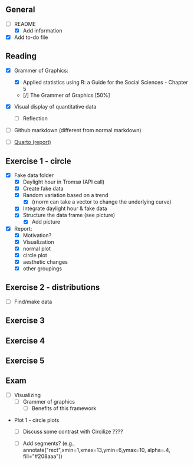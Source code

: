 ## General

-   [ ] README
    -   [x] Add information
-   [x] Add to-do file

## Reading

-   [x] Grammer of Graphics:
    -   [x] Applied statistics using R: a Guide for the Social Sciences - Chapter 5
    -   [/] The Grammer of Graphics  [50%]
-   [x] Visual display of quantitative data
    -   [ ] Reflection 
-   [ ] Github markdown (different from normal markdown)
-   [ ] [Quarto (report)](https://quarto.org/docs/guide/)


## Exercise 1 - circle

-   [x] Fake data folder
    -   [x] Daylight hour in Tromsø (API call)
    -   [x] Create fake data
    -   [x] Random variation based on a trend
      -   [x] (rnorm can take a vector to change the underlying curve)
    -   [x] Integrate daylight hour & fake data
    -   [x] Structure the data frame (see picture)
        -   [x] Add picture
-   [x] Report: 
    - [x] Motivation?
    -   [x] Visualization
    - [x] normal plot
    -   [x] circle plot
    - [x] aesthetic changes
    -   [x] other groupings

## Exercise 2 - distributions
- [ ] Find/make data

## Exercise 3

## Exercise 4

## Exercise 5

## Exam 
- [ ] Visualizing
  - [ ] Grammer of graphics
    - [ ] Benefits of this framework 
- Plot 1 - circle plots
  - [ ] Discuss some contrast with Circilize ???? 
  - [ ] Add segments? (e.g., annotate("rect",xmin=1,xmax=13,ymin=6,ymax=10, alpha=.4, fill="#208aaa"))


